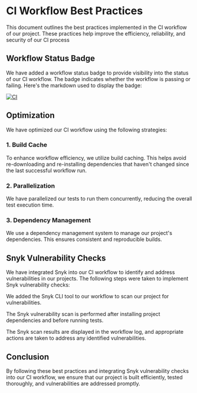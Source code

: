 # CI Workflow Best Practices

This document outlines the best practices implemented in the CI workflow of our project. These practices help improve the efficiency, reliability, and security of our CI process

## Workflow Status Badge

We have added a workflow status badge to provide visibility into the status of our CI workflow. The badge indicates whether the workflow is passing or failing. Here's the markdown used to display the badge:

[![CI](https://github.com/hugowea/S24-core-course-labs/actions/workflows/ci.yml/badge.svg)](https://github.com/hugowea/S24-core-course-labs/actions/workflows/ci.yml)

## Optimization

We have optimized our CI workflow using the following strategies:

### 1. Build Cache

To enhance workflow efficiency, we utilize build caching. This helps avoid re-downloading and re-installing dependencies that haven't changed since the last successful workflow run.

### 2. Parallelization

We have parallelized our tests to run them concurrently, reducing the overall test execution time.

### 3. Dependency Management

We use a dependency management system to manage our project's dependencies. This ensures consistent and reproducible builds.

## Snyk Vulnerability Checks

We have integrated Snyk into our CI workflow to identify and address vulnerabilities in our projects. The following steps were taken to implement Snyk vulnerability checks:

We added the Snyk CLI tool to our workflow to scan our project for vulnerabilities.

The Snyk vulnerability scan is performed after installing project dependencies and before running tests.

The Snyk scan results are displayed in the workflow log, and appropriate actions are taken to address any identified vulnerabilities.

## Conclusion

By following these best practices and integrating Snyk vulnerability checks into our CI workflow, we ensure that our project is built efficiently, tested thoroughly, and vulnerabilities are addressed promptly.
